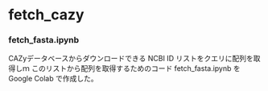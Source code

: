 # fetch_cazy

### fetch_fasta.ipynb

CAZyデータベースからダウンロードできる NCBI ID リストをクエリに配列を取得しｍ
このリストから配列を取得するためのコード fetch_fasta.ipynb をGoogle Colab で作成した。
